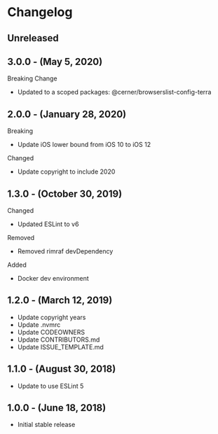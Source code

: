 # Changelog

## Unreleased

## 3.0.0 - (May 5, 2020)

Breaking Change

* Updated to a scoped packages: @cerner/browserslist-config-terra

## 2.0.0 - (January 28, 2020)

Breaking

* Update iOS lower bound from iOS 10 to iOS 12

Changed

* Update copyright to include 2020

## 1.3.0 - (October 30, 2019)

Changed

* Updated ESLint to v6

Removed

* Removed rimraf devDependency

Added

* Docker dev environment

## 1.2.0 - (March 12, 2019)

* Update copyright years
* Update .nvmrc
* Update CODEOWNERS
* Update CONTRIBUTORS.md
* Update ISSUE_TEMPLATE.md

## 1.1.0 - (August 30, 2018)

* Update to use ESLint 5

## 1.0.0 - (June 18, 2018)

* Initial stable release
